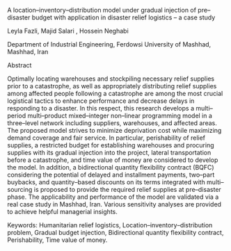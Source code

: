 A location–inventory–distribution model under gradual injection of pre–disaster budget with application in disaster relief logistics – a case study



Leyla Fazli, Majid Salari , Hossein Neghabi

Department of Industrial Engineering, Ferdowsi University of Mashhad, Mashhad, Iran




Abstract

Optimally locating warehouses and stockpiling necessary relief supplies prior to a catastrophe, as well as appropriately distributing relief supplies among affected people following a catastrophe are among the most crucial logistical tactics to enhance performance and decrease delays in responding to a disaster. In this respect, this research develops a multi–period multi–product mixed–integer non–linear programming model in a three–level network including suppliers, warehouses, and affected areas. The proposed model strives to minimize deprivation cost while maximizing demand coverage and fair service. In particular, perishability of relief supplies, a restricted budget for establishing warehouses and procuring supplies with its gradual injection into the project, lateral transportation before a catastrophe, and time value of money are considered to develop the model. In addition, a bidirectional quantity flexibility contract (BQFC) considering the potential of delayed and installment payments, two–part buybacks, and quantity–based discounts on its terms integrated with multi–sourcing is proposed to provide the required relief supplies at pre–disaster phase. The applicability and performance of the model are validated via a real case study in Mashhad, Iran. Various sensitivity analyses are provided to achieve helpful managerial insights. 

Keywords: Humanitarian relief logistics, Location–inventory–distribution problem, Gradual budget injection, Bidirectional quantity flexibility contract, Perishability, Time value of money.
